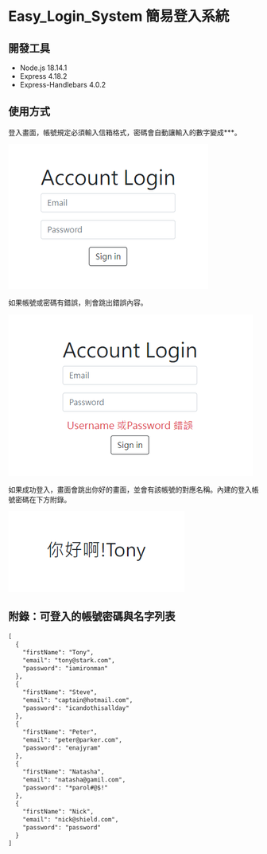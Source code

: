 # Easy_Login_System 簡易登入系統

## 開發工具
- Node.js 18.14.1
- Express 4.18.2
- Express-Handlebars 4.0.2

## 使用方式

登入畫面，帳號規定必須輸入信箱格式，密碼會自動讓輸入的數字變成***。

![image](./image/01.png)

如果帳號或密碼有錯誤，則會跳出錯誤內容。

![image](./image/02.png)

如果成功登入，畫面會跳出你好的畫面，並會有該帳號的對應名稱。內建的登入帳號密碼在下方附錄。

![image](./image/03.png)




## 附錄：可登入的帳號密碼與名字列表

```
[
  {
    "firstName": "Tony",
    "email": "tony@stark.com",
    "password": "iamironman"
  },
  {
    "firstName": "Steve",
    "email": "captain@hotmail.com",
    "password": "icandothisallday"
  },
  {
    "firstName": "Peter",
    "email": "peter@parker.com",
    "password": "enajyram"
  },
  {
    "firstName": "Natasha",
    "email": "natasha@gamil.com",
    "password": "*parol#@$!"
  },
  {
    "firstName": "Nick",
    "email": "nick@shield.com",
    "password": "password"
  }
]
```

